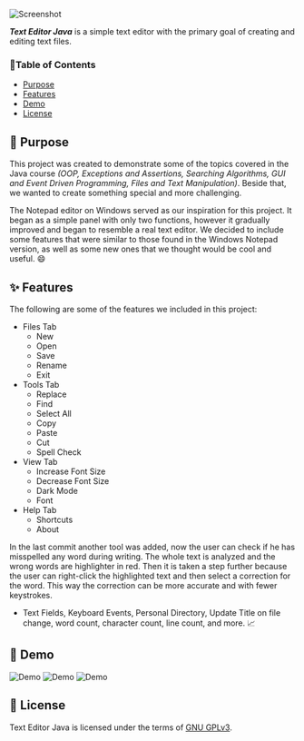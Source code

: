 
![Screenshot](https://i.imgur.com/hnUtf1U.jpg)

***Text Editor Java*** is a simple text editor with the primary goal of creating and editing text files.

### 📑Table of Contents
- [Purpose](#-purpose)
- [Features](#-features)
- [Demo](#-demo)
- [License](#-license)

## 🤔 Purpose
This project was created to demonstrate some of the topics covered in the Java course *(OOP, Exceptions and Assertions, Searching Algorithms, GUI and Event Driven Programming, Files and Text Manipulation)*. Beside that, we wanted to create something special and more challenging.

The Notepad editor on Windows served as our inspiration for this project. It began as a simple panel with only two functions, however it gradually improved and began to resemble a real text editor. We decided to include some features that were similar to those found in the Windows Notepad version, as well as some new ones that we thought would be cool and useful. :smile:

## ✨ Features
The following are some of the features we included in this project:

- Files Tab
    - New
    - Open
    - Save
    - Rename
    - Exit
- Tools Tab
    - Replace
    - Find
    - Select All
    - Copy
    - Paste
    - Cut
    - Spell Check
- View Tab
    - Increase Font Size
    - Decrease Font Size
    - Dark Mode
    - Font
- Help Tab
    - Shortcuts
    - About

In the last commit another tool was added, now the user can check if he has misspelled any word during writing. The whole text is analyzed and the wrong
words are highlighter in red. Then it is taken a step further because the user can right-click the highlighted text and then select a correction for the
word. This way the correction can be more accurate and with fewer keystrokes.
<br>
- Text Fields, Keyboard Events, Personal Directory, Update Title on file change, word count, character count, line count, and more. :chart_with_upwards_trend:

## 📸 Demo
![Demo](https://imgur.com/FXlFwJ9.gif)
![Demo](https://imgur.com/5ZShtS7.gif)
![Demo](https://imgur.com/GqyjMuI.gif)


## 📃 License
Text Editor Java is licensed under the terms of [GNU GPLv3](LICENSE).
